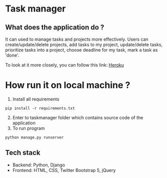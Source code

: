 # Task manager
## What does the application do ?
It can used to manage tasks and projects more effectively. Users can create/update/delete projects, add tasks to my project, update/delete tasks, prioritize tasks into a project, choose deadline for my task, mark a task as 'done'.

To look at it more closely, you can follow this link: [Heroku](https://rbtaskmanager.herokuapp.com)

# How run it on local machine ?
1. Install all requirements 
```shell 
pip install -r requirements.txt
```
2. Enter to taskmanager folder which contains source code of the application
3. To run program 
```shell 
python manage.py runserver
```

## Tech stack
* Backend: Python, Django
* Frontend: HTML, CSS, Twitter Bootstrap 5, jQuery